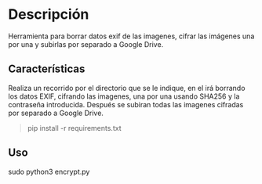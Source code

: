 # Descripción

Herramienta para borrar datos exif de las imagenes, cifrar las imágenes una por una y subirlas por separado a Google Drive.

## Características

Realiza un recorrido por el directorio que se le indique, en el irá borrando los datos EXIF, cifrando las imagenes, una por una usando SHA256 y la contraseña introducida. Después se subiran todas las imagenes cifradas por separado a Google Drive.

> pip install -r requirements.txt

## Uso
sudo python3 encrypt.py
